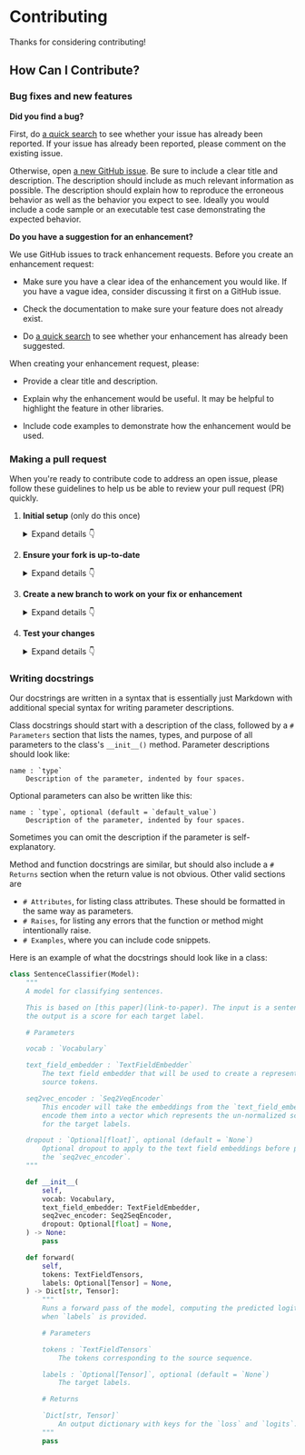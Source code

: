[comment]: <> (This is a copy of AllenNLP's `CONTRIBUTING.md` file)
# Contributing

Thanks for considering contributing!

## How Can I Contribute?

### Bug fixes and new features

**Did you find a bug?**

First, do [a quick search](https://github.com/gabeorlanski/allennlp-hydra/issues) to see whether your issue has already been reported.
If your issue has already been reported, please comment on the existing issue.

Otherwise, open [a new GitHub issue](https://github.com/gabeorlanski/allennlp-hydra/issues).  Be sure to include a clear title
and description.  The description should include as much relevant information as possible.  The description should
explain how to reproduce the erroneous behavior as well as the behavior you expect to see.  Ideally you would include a
code sample or an executable test case demonstrating the expected behavior.

**Do you have a suggestion for an enhancement?**

We use GitHub issues to track enhancement requests.  Before you create an enhancement request:

* Make sure you have a clear idea of the enhancement you would like.  If you have a vague idea, consider discussing
it first on a GitHub issue.

* Check the documentation to make sure your feature does not already exist.

* Do [a quick search](https://github.com/gabeorlanski/allennlp-hydra/issues) to see whether your enhancement has already been suggested.

When creating your enhancement request, please:

* Provide a clear title and description.

* Explain why the enhancement would be useful.  It may be helpful to highlight the feature in other libraries.

* Include code examples to demonstrate how the enhancement would be used.

### Making a pull request

When you're ready to contribute code to address an open issue, please follow these guidelines to help us be able to review your pull request (PR) quickly.

1. **Initial setup** (only do this once)

    <details><summary>Expand details 👇</summary><br/>

    If you haven't already done so, please [fork](https://help.github.com/en/enterprise/2.13/user/articles/fork-a-repo) this repository on GitHub.
    
    Then clone your fork locally with
    
        git clone https://github.com/USERNAME/allennlp.git
    
    or 
    
        git clone git@github.com:USERNAME/allennlp.git
    
    At this point the local clone of your fork only knows that it came from *your* repo, github.com/USERNAME/allennlp.git, but doesn't know anything the *main* repo, [https://github.com/gabeorlanski/allennlp-hydra.git](https://github.com/gabeorlanski/allennlp-hydra). You can see this by running
    
        git remote -v
    
    which will output something like this:
    
        origin https://github.com/USERNAME/allennlp.git (fetch)
        origin https://github.com/USERNAME/allennlp.git (push)
    
    This means that your local clone can only track changes from your fork, but not from the main repo, and so you won't be able to keep your fork up-to-date with the main repo over time. Therefor you'll need to add another "remote" to your clone that points to [https://github.com/gabeorlanski/allennlp-hydra.git](https://github.com/gabeorlanski/allennlp-hydra). To do this, run the following:
    
        git remote add upstream https://github.com/gabeorlanski/allennlp-hydra.git
    
    Now if you do `git remote -v` again, you'll see
    
        origin https://github.com/USERNAME/allennlp.git (fetch)
        origin https://github.com/USERNAME/allennlp.git (push)
        upstream https://github.com/gabeorlanski/allennlp-hydra.git (fetch)
        upstream https://github.com/gabeorlanski/allennlp-hydra.git (push)

    Finally, you'll need to create a Python 3 virtual environment suitable for working on AllenNLP. There a number of tools out there that making working with virtual environments easier, but the most direct way is with the [`venv` module](https://docs.python.org/3.7/library/venv.html) in the standard library.

    Once your virtual environment is activated, you can install your local clone in "editable mode" with

        pip install -U pip setuptools wheel
        pip install -e . 
        pip install -r dev-requirements.txt

    The "editable mode" comes from the `-e` argument to `pip`, and essential just creates a symbolic link from the site-packages directory of your virtual environment to the source code in your local clone. That way any changes you make will be immediately reflected in your virtual environment.

    </details>

2. **Ensure your fork is up-to-date**

    <details><summary>Expand details 👇</summary><br/>

    Once you've added an "upstream" remote pointing to [https://github.com/gabeorlanski/allennlp-hydra.git](https://github.com/gabeorlanski/allennlp-hydra), keeping your fork up-to-date is easy:
    
        git checkout main  # if not already on main
        git pull --rebase upstream main
        git push

    </details>

3. **Create a new branch to work on your fix or enhancement**

    <details><summary>Expand details 👇</summary><br/>

    Commiting directly to the main branch of your fork is not recommended. It will be easier to keep your fork clean if you work on a seperate branch for each contribution you intend to make.
    
    You can create a new branch with
    
        # replace BRANCH with whatever name you want to give it
        git checkout -b BRANCH
        git push -u origin BRANCH

    </details>

4. **Test your changes**

    <details><summary>Expand details 👇</summary><br/>

    Our continuous integration (CI) testing runs [a number of checks](https://github.com/gabeorlanski/allennlp-hydra/actions?query=workflow%3APR) for each pull request on [GitHub Actions](https://github.com/features/actions). You can run most of these tests locally, which is something you should do *before* opening a PR to help speed up the review process and make it easier for us.
    
    First, you should run [`black`](https://github.com/psf/black) to make sure you code is formatted consistently. Many IDEs support code formatters as plugins, so you may be able to setup black to run automatically everytime you save. [`black.vim`](https://github.com/psf/black/tree/master/plugin) will give you this functionality in Vim, for example. But `black` is also easy to run directly from the command line. Just run this from the root of your clone:
    
        black .

    Our CI also uses [`flake8`](https://github.com/gabeorlanski/allennlp-hydra/tree/main/tests) to lint the code base and [`mypy`](http://mypy-lang.org/) for type-checking. You should run both of these next with

        flake8 .

    and

        make typecheck

    We also strive to maintain high test coverage, so most contributions should include additions to [the unit tests](https://github.com/gabeorlanski/allennlp-hydra/tree/main/tests). These tests are run with [`pytest`](https://docs.pytest.org/en/latest/), which you can use to locally run any test modules that you've added or changed.

    For example, if you've fixed a bug in `allennlp/nn/util.py`, you can run the tests specific to that module with
    
        pytest -v tests/nn/util_test.py
    
    Our CI will automatically check that test coverage stays above a certain threshold (around 90%). To check the coverage locally in this example, you could run
    
        pytest -v --cov allennlp.nn.util tests/nn/util_test.py

    If your contribution involves additions to any public part of the API, we require that you write docstrings
    for each function, method, class, or module that you add.
    See the [Writing docstrings](#writing-docstrings) section below for details on the syntax.
    You should test to make sure the API documentation can build without errors by running

        make build-docs

    If the build fails, it's most likely due to small formatting issues. If the error message isn't clear, feel free to comment on this in your pull request.

    You can also serve and view the docs locally with
    
        make serve-docs

    And finally, please update the [CHANGELOG](https://github.com/gabeorlanski/allennlp-hydra/blob/main/CHANGELOG.md) with notes on your contribution in the "Unreleased" section at the top.

    After all of the above checks have passed, you can now open [a new GitHub pull request](https://github.com/gabeorlanski/allennlp-hydra/pulls).
    Make sure you have a clear description of the problem and the solution, and include a link to relevant issues.

    We look forward to reviewing your PR!

    </details>

### Writing docstrings

Our docstrings are written in a syntax that is essentially just Markdown with additional special syntax for writing parameter descriptions.

Class docstrings should start with a description of the class, followed by a `# Parameters` section
that lists the names, types, and purpose of all parameters to the class's `__init__()` method.
Parameter descriptions should look like:

```
name : `type`
    Description of the parameter, indented by four spaces.
```

Optional parameters can also be written like this:

```
name : `type`, optional (default = `default_value`)
    Description of the parameter, indented by four spaces.
```

Sometimes you can omit the description if the parameter is self-explanatory.

Method and function docstrings are similar, but should also include a `# Returns`
section when the return value is not obvious. Other valid sections are

- `# Attributes`, for listing class attributes. These should be formatted in the same
    way as parameters.
- `# Raises`, for listing any errors that the function or method might intentionally raise.
- `# Examples`, where you can include code snippets.

Here is an example of what the docstrings should look like in a class:


```python
class SentenceClassifier(Model):
    """
    A model for classifying sentences.

    This is based on [this paper](link-to-paper). The input is a sentence and
    the output is a score for each target label.

    # Parameters

    vocab : `Vocabulary`

    text_field_embedder : `TextFieldEmbedder`
        The text field embedder that will be used to create a representation of the
        source tokens.

    seq2vec_encoder : `Seq2VeqEncoder`
        This encoder will take the embeddings from the `text_field_embedder` and
        encode them into a vector which represents the un-normalized scores
        for the target labels.

    dropout : `Optional[float]`, optional (default = `None`)
        Optional dropout to apply to the text field embeddings before passing through
        the `seq2vec_encoder`.
    """

    def __init__(
        self,
        vocab: Vocabulary,
        text_field_embedder: TextFieldEmbedder,
        seq2vec_encoder: Seq2SeqEncoder,
        dropout: Optional[float] = None,
    ) -> None:
        pass

    def forward(
        self,
        tokens: TextFieldTensors,
        labels: Optional[Tensor] = None,
    ) -> Dict[str, Tensor]:
        """
        Runs a forward pass of the model, computing the predicted logits and also the loss
        when `labels` is provided.

        # Parameters

        tokens : `TextFieldTensors`
            The tokens corresponding to the source sequence.

        labels : `Optional[Tensor]`, optional (default = `None`)
            The target labels.

        # Returns

        `Dict[str, Tensor]`
            An output dictionary with keys for the `loss` and `logits`.
        """
        pass
```